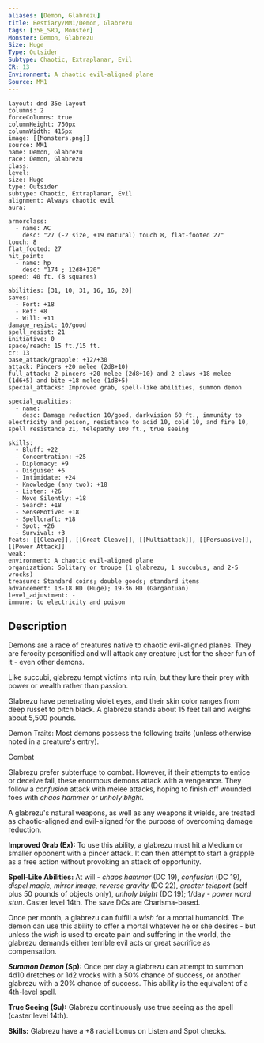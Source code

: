 ```yaml
---
aliases: [Demon, Glabrezu]
title: Bestiary/MM1/Demon, Glabrezu
tags: [35E_SRD, Monster]
Monster: Demon, Glabrezu
Size: Huge
Type: Outsider
Subtype: Chaotic, Extraplanar, Evil
CR: 13
Environnent: A chaotic evil-aligned plane
Source: MM1
---
```


```statblock
layout: dnd 35e layout
columns: 2
forceColumns: true
columnHeight: 750px
columnWidth: 415px
image: [[Monsters.png]]
source: MM1
name: Demon, Glabrezu
race: Demon, Glabrezu
class: 
level: 
size: Huge
type: Outsider
subtype: Chaotic, Extraplanar, Evil
alignment: Always chaotic evil
aura: 

armorclass:
  - name: AC
    desc: "27 (-2 size, +19 natural) touch 8, flat-footed 27"
touch: 8
flat_footed: 27
hit_point:
  - name: hp
    desc: "174 ; 12d8+120"
speed: 40 ft. (8 squares)

abilities: [31, 10, 31, 16, 16, 20]
saves:
  - Fort: +18
  - Ref: +8
  - Will: +11
damage_resist: 10/good
spell_resist: 21
initiative: 0
space/reach: 15 ft./15 ft.
cr: 13
base_attack/grapple: +12/+30
attack: Pincers +20 melee (2d8+10)
full_attack: 2 pincers +20 melee (2d8+10) and 2 claws +18 melee (1d6+5) and bite +18 melee (1d8+5)
special_attacks: Improved grab, spell-like abilities, summon demon

special_qualities:
  - name: 
    desc: Damage reduction 10/good, darkvision 60 ft., immunity to electricity and poison, resistance to acid 10, cold 10, and fire 10, spell resistance 21, telepathy 100 ft., true seeing

skills:
  - Bluff: +22
  - Concentration: +25
  - Diplomacy: +9
  - Disguise: +5
  - Intimidate: +24
  - Knowledge (any two): +18
  - Listen: +26
  - Move Silently: +18
  - Search: +18
  - SenseMotive: +18
  - Spellcraft: +18
  - Spot: +26
  - Survival: +3
feats: [[Cleave]], [[Great Cleave]], [[Multiattack]], [[Persuasive]], [[Power Attack]]
weak: 
environment: A chaotic evil-aligned plane
organization: Solitary or troupe (1 glabrezu, 1 succubus, and 2-5 vrocks)
treasure: Standard coins; double goods; standard items
advancement: 13-18 HD (Huge); 19-36 HD (Gargantuan)
level_adjustment: -
immune: to electricity and poison
```

## Description

<p>Demons are a race of creatures native to chaotic evil-aligned planes. They are ferocity personified and will attack any creature just for the sheer fun of it - even other demons.</p>
<p>Like succubi, glabrezu tempt victims into ruin, but they lure their prey with power or wealth rather than passion.</p>
<p>Glabrezu have penetrating violet eyes, and their skin color ranges from deep russet to pitch black. A glabrezu stands about 15 feet tall and weighs about 5,500 pounds.</p>
<p>Demon Traits: Most demons possess the following traits (unless otherwise noted in a creature's entry).</p>
<p>Combat</p>
<p>Glabrezu prefer subterfuge to combat. However, if their attempts to entice or deceive fail, these enormous demons attack with a vengeance. They follow a <i>confusion</i> attack with melee attacks, hoping to finish off wounded foes with <i>chaos hammer</i> or <i>unholy blight.</i></p>
<p>A glabrezu's natural weapons, as well as any weapons it wields, are treated as chaotic-aligned and evil-aligned for the purpose of overcoming damage reduction.</p>
<p>
            <b>Improved Grab (Ex):</b> To use this ability, a glabrezu must hit a Medium or smaller opponent with a pincer attack. It can then attempt to start a grapple as a free action without provoking an attack of opportunity.</p>
<p>
            <b>Spell-Like Abilities:</b> At will - <i>chaos hammer</i> (DC 19), <i>confusion</i> (DC 19), <i>dispel magic, mirror image, reverse gravity</i> (DC 22), <i>greater teleport</i> (self plus 50 pounds of objects only), <i>unholy blight</i> (DC 19); 1/day - <i>power word stun</i>. Caster level 14th. The save DCs are Charisma-based.</p>
<p>Once per month, a glabrezu can fulfill a <i>wish</i> for a mortal humanoid. The demon can use this ability to offer a mortal whatever he or she desires - but unless the <i>wish</i> is used to create pain and suffering in the world, the glabrezu demands either terrible evil acts or great sacrifice as compensation.</p>
<p>
            <b>
              <i>Summon Demon</i> (Sp):</b> Once per day a glabrezu can attempt to summon 4d10 dretches or 1d2 vrocks with a 50% chance of success, or another glabrezu with a 20% chance of success. This ability is the equivalent of a 4th-level spell.</p>
<p>
            <b>True Seeing (Su):</b> Glabrezu continuously use true seeing as the spell (caster level 14th).</p>
<p>
            <b>Skills:</b> Glabrezu have a +8 racial bonus on Listen and Spot checks.</p>
